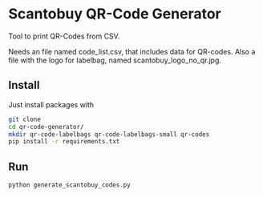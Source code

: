 # Scantobuy QR-Code Generator
Tool to print QR-Codes from CSV.

Needs an file named code_list.csv, that includes data for QR-codes.
Also a file with the logo for labelbag, named scantobuy_logo_no_qr.jpg.

## Install
Just install packages with

```bash
git clone
cd qr-code-generator/
mkdir qr-code-labelbags qr-code-labelbags-small qr-codes
pip install -r requirements.txt
```

## Run

```bash
python generate_scantobuy_codes.py
```
